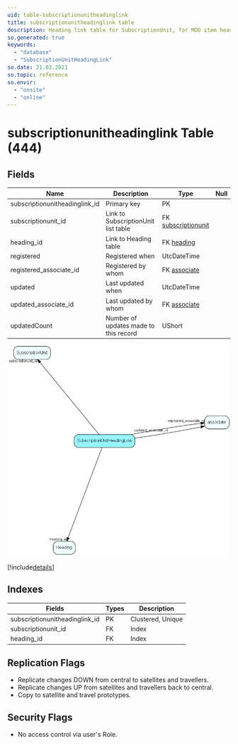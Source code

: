 ```yaml
---
uid: table-subscriptionunitheadinglink
title: subscriptionunitheadinglink table
description: Heading link table for SubscriptionUnit, for MDO item headings
so.generated: true
keywords:
  - "database"
  - "SubscriptionUnitHeadingLink"
so.date: 21.03.2021
so.topic: reference
so.envir:
  - "onsite"
  - "online"
---
```


# subscriptionunitheadinglink Table (444)

## Fields

| Name | Description | Type | Null |
|------|-------------|------|:----:|
|subscriptionunitheadinglink\_id|Primary key|PK| |
|subscriptionunit\_id|Link to SubscriptionUnit list table|FK [subscriptionunit](subscriptionunit.md)| |
|heading\_id|Link to Heading table|FK [heading](heading.md)| |
|registered|Registered when|UtcDateTime| |
|registered\_associate\_id|Registered by whom|FK [associate](associate.md)| |
|updated|Last updated when|UtcDateTime| |
|updated\_associate\_id|Last updated by whom|FK [associate](associate.md)| |
|updatedCount|Number of updates made to this record|UShort| |


![SubscriptionUnitHeadingLink table relationship diagram](./media/SubscriptionUnitHeadingLink.png)

[!include[details](./includes/SubscriptionUnitHeadingLink.md)]

## Indexes

| Fields | Types | Description |
|--------|-------|-------------|
|subscriptionunitheadinglink\_id |PK |Clustered, Unique |
|subscriptionunit\_id |FK |Index |
|heading\_id |FK |Index |

## Replication Flags

* Replicate changes DOWN from central to satellites and travellers.
* Replicate changes UP from satellites and travellers back to central.
* Copy to satellite and travel prototypes.

## Security Flags

* No access control via user's Role.

